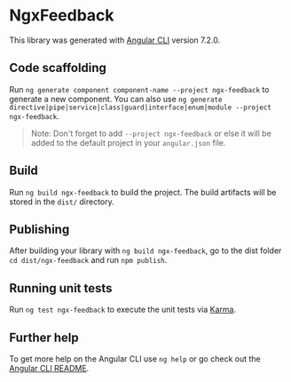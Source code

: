 # NgxFeedback

This library was generated with [Angular CLI](https://github.com/angular/angular-cli) version 7.2.0.

## Code scaffolding

Run `ng generate component component-name --project ngx-feedback` to generate a new component. You can also use `ng generate directive|pipe|service|class|guard|interface|enum|module --project ngx-feedback`.
> Note: Don't forget to add `--project ngx-feedback` or else it will be added to the default project in your `angular.json` file. 

## Build

Run `ng build ngx-feedback` to build the project. The build artifacts will be stored in the `dist/` directory.

## Publishing

After building your library with `ng build ngx-feedback`, go to the dist folder `cd dist/ngx-feedback` and run `npm publish`.

## Running unit tests

Run `ng test ngx-feedback` to execute the unit tests via [Karma](https://karma-runner.github.io).

## Further help

To get more help on the Angular CLI use `ng help` or go check out the [Angular CLI README](https://github.com/angular/angular-cli/blob/master/README.md).
